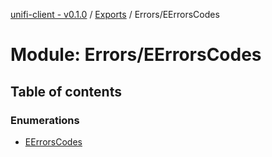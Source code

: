 [unifi-client - v0.1.0](../README.md) / [Exports](../modules.md) / Errors/EErrorsCodes

# Module: Errors/EErrorsCodes

## Table of contents

### Enumerations

- [EErrorsCodes](../enums/errors_eerrorscodes.eerrorscodes.md)
